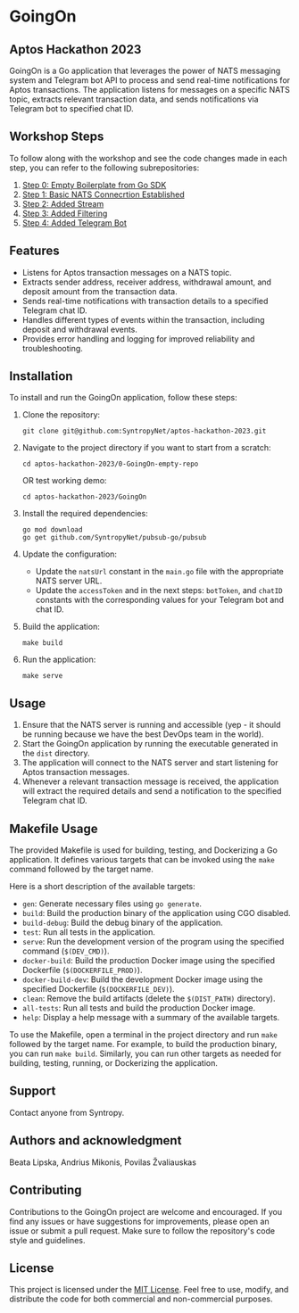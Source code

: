 # GoingOn
## Aptos Hackathon 2023

GoingOn is a Go application that leverages the power of NATS messaging system and Telegram bot API to process and send real-time notifications for Aptos transactions. The application listens for messages on a specific NATS topic, extracts relevant transaction data, and sends notifications via Telegram bot to specified chat ID.

## Workshop Steps

To follow along with the workshop and see the code changes made in each step, you can refer to the following subrepositories:
1. [Step 0: Empty Boilerplate from Go SDK](https://github.com/SyntropyNet/aptos-hackathon-2023/tree/main/0-GoingOn-empty-repo)
2. [Step 1: Basic NATS Connecrtion Established](https://github.com/SyntropyNet/aptos-hackathon-2023/tree/main/1-GoingOn-basic)
3. [Step 2: Added Stream](https://github.com/SyntropyNet/aptos-hackathon-2023/tree/main/2-GoingOn-added-aptos-stream/)
4. [Step 3: Added Filtering](https://github.com/SyntropyNet/aptos-hackathon-2023/tree/main/3-GoingOn-added-data-filtering)
5. [Step 4: Added Telegram Bot](https://github.com/SyntropyNet/aptos-hackathon-2023/tree/main/4-GoinOn-added-telegram-bot)

## Features

- Listens for Aptos transaction messages on a NATS topic.
- Extracts sender address, receiver address, withdrawal amount, and deposit amount from the transaction data.
- Sends real-time notifications with transaction details to a specified Telegram chat ID.
- Handles different types of events within the transaction, including deposit and withdrawal events.
- Provides error handling and logging for improved reliability and troubleshooting.

## Installation

To install and run the GoingOn application, follow these steps:

1. Clone the repository:

   ```shell
   git clone git@github.com:SyntropyNet/aptos-hackathon-2023.git
   ```

2. Navigate to the project directory if you want to start from a scratch:

   ```shell
   cd aptos-hackathon-2023/0-GoingOn-empty-repo
   ```

   OR test working demo:
      ```shell
   cd aptos-hackathon-2023/GoingOn
   ```

3. Install the required dependencies:

   ```shell
   go mod download
   go get github.com/SyntropyNet/pubsub-go/pubsub
   ```

4. Update the configuration:

   - Update the `natsUrl` constant in the `main.go` file with the appropriate NATS server URL.
   - Update the `accessToken` and in the next steps: `botToken`, and `chatID` constants with the corresponding values for your Telegram bot and chat ID.

5. Build the application:

   ```shell
   make build
   ```

6. Run the application:

   ```shell
   make serve
   ```

## Usage

1. Ensure that the NATS server is running and accessible (yep - it should be running because we have the best DevOps team in the world).
2. Start the GoingOn application by running the executable generated in the `dist` directory.
3. The application will connect to the NATS server and start listening for Aptos transaction messages.
4. Whenever a relevant transaction message is received, the application will extract the required details and send a notification to the specified Telegram chat ID.


## Makefile Usage
The provided Makefile is used for building, testing, and Dockerizing a Go application. It defines various targets that can be invoked using the `make` command followed by the target name.

Here is a short description of the available targets:

- `gen`: Generate necessary files using `go generate`.
- `build`: Build the production binary of the application using CGO disabled.
- `build-debug`: Build the debug binary of the application.
- `test`: Run all tests in the application.
- `serve`: Run the development version of the program using the specified command (`$(DEV_CMD)`).
- `docker-build`: Build the production Docker image using the specified Dockerfile (`$(DOCKERFILE_PROD)`).
- `docker-build-dev`: Build the development Docker image using the specified Dockerfile (`$(DOCKERFILE_DEV)`).
- `clean`: Remove the build artifacts (delete the `$(DIST_PATH)` directory).
- `all-tests`: Run all tests and build the production Docker image.
- `help`: Display a help message with a summary of the available targets.

To use the Makefile, open a terminal in the project directory and run `make` followed by the target name. For example, to build the production binary, you can run `make build`. Similarly, you can run other targets as needed for building, testing, running, or Dockerizing the application.

## Support
Contact anyone from Syntropy.

## Authors and acknowledgment
Beata Lipska, Andrius Mikonis, Povilas Žvaliauskas

## Contributing

Contributions to the GoingOn project are welcome and encouraged. If you find any issues or have suggestions for improvements, please open an issue or submit a pull request. Make sure to follow the repository's code style and guidelines.

## License

This project is licensed under the [MIT License](LICENSE). Feel free to use, modify, and distribute the code for both commercial and non-commercial purposes.
